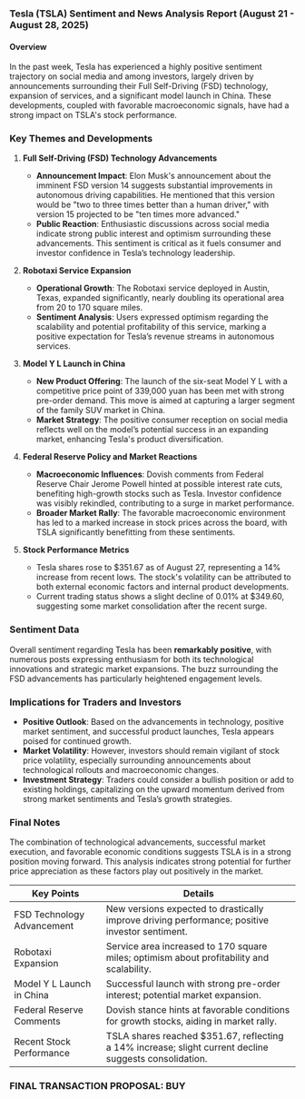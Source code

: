 ### Tesla (TSLA) Sentiment and News Analysis Report (August 21 - August 28, 2025)

#### Overview
In the past week, Tesla has experienced a highly positive sentiment trajectory on social media and among investors, largely driven by announcements surrounding their Full Self-Driving (FSD) technology, expansion of services, and a significant model launch in China. These developments, coupled with favorable macroeconomic signals, have had a strong impact on TSLA's stock performance.

### Key Themes and Developments

1. **Full Self-Driving (FSD) Technology Advancements**
   - **Announcement Impact**: Elon Musk's announcement about the imminent FSD version 14 suggests substantial improvements in autonomous driving capabilities. He mentioned that this version would be "two to three times better than a human driver," with version 15 projected to be "ten times more advanced."
   - **Public Reaction**: Enthusiastic discussions across social media indicate strong public interest and optimism surrounding these advancements. This sentiment is critical as it fuels consumer and investor confidence in Tesla’s technology leadership.

2. **Robotaxi Service Expansion**
   - **Operational Growth**: The Robotaxi service deployed in Austin, Texas, expanded significantly, nearly doubling its operational area from 20 to 170 square miles. 
   - **Sentiment Analysis**: Users expressed optimism regarding the scalability and potential profitability of this service, marking a positive expectation for Tesla’s revenue streams in autonomous services.

3. **Model Y L Launch in China**
   - **New Product Offering**: The launch of the six-seat Model Y L with a competitive price point of 339,000 yuan has been met with strong pre-order demand. This move is aimed at capturing a larger segment of the family SUV market in China.
   - **Market Strategy**: The positive consumer reception on social media reflects well on the model’s potential success in an expanding market, enhancing Tesla's product diversification.

4. **Federal Reserve Policy and Market Reactions**
   - **Macroeconomic Influences**: Dovish comments from Federal Reserve Chair Jerome Powell hinted at possible interest rate cuts, benefiting high-growth stocks such as Tesla. Investor confidence was visibly rekindled, contributing to a surge in market performance.
   - **Broader Market Rally**: The favorable macroeconomic environment has led to a marked increase in stock prices across the board, with TSLA significantly benefitting from these sentiments.

5. **Stock Performance Metrics**
   - Tesla shares rose to $351.67 as of August 27, representing a 14% increase from recent lows. The stock's volatility can be attributed to both external economic factors and internal product developments.
   - Current trading status shows a slight decline of 0.01% at $349.60, suggesting some market consolidation after the recent surge.

### Sentiment Data
Overall sentiment regarding Tesla has been **remarkably positive**, with numerous posts expressing enthusiasm for both its technological innovations and strategic market expansions. The buzz surrounding the FSD advancements has particularly heightened engagement levels.

### Implications for Traders and Investors
- **Positive Outlook**: Based on the advancements in technology, positive market sentiment, and successful product launches, Tesla appears poised for continued growth. 
- **Market Volatility**: However, investors should remain vigilant of stock price volatility, especially surrounding announcements about technological rollouts and macroeconomic changes.
- **Investment Strategy**: Traders could consider a bullish position or add to existing holdings, capitalizing on the upward momentum derived from strong market sentiments and Tesla’s growth strategies.

### Final Notes
The combination of technological advancements, successful market execution, and favorable economic conditions suggests TSLA is in a strong position moving forward. This analysis indicates strong potential for further price appreciation as these factors play out positively in the market.

| Key Points                                             | Details                                                                                        |
|-------------------------------------------------------|------------------------------------------------------------------------------------------------|
| FSD Technology Advancement                             | New versions expected to drastically improve driving performance; positive investor sentiment. |
| Robotaxi Expansion                                     | Service area increased to 170 square miles; optimism about profitability and scalability.      |
| Model Y L Launch in China                             | Successful launch with strong pre-order interest; potential market expansion.                 |
| Federal Reserve Comments                               | Dovish stance hints at favorable conditions for growth stocks, aiding in market rally.        |
| Recent Stock Performance                               | TSLA shares reached $351.67, reflecting a 14% increase; slight current decline suggests consolidation. |

### FINAL TRANSACTION PROPOSAL: **BUY**